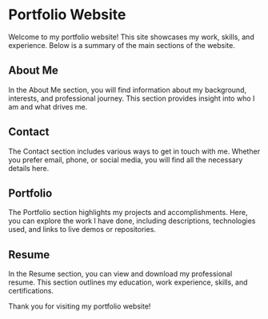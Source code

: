 # Portfolio Website

Welcome to my portfolio website! This site showcases my work, skills, and experience. Below is a summary of the main sections of the website.

## About Me
In the About Me section, you will find information about my background, interests, and professional journey. This section provides insight into who I am and what drives me.

## Contact
The Contact section includes various ways to get in touch with me. Whether you prefer email, phone, or social media, you will find all the necessary details here.

## Portfolio
The Portfolio section highlights my projects and accomplishments. Here, you can explore the work I have done, including descriptions, technologies used, and links to live demos or repositories.

## Resume
In the Resume section, you can view and download my professional resume. This section outlines my education, work experience, skills, and certifications.

Thank you for visiting my portfolio website!
